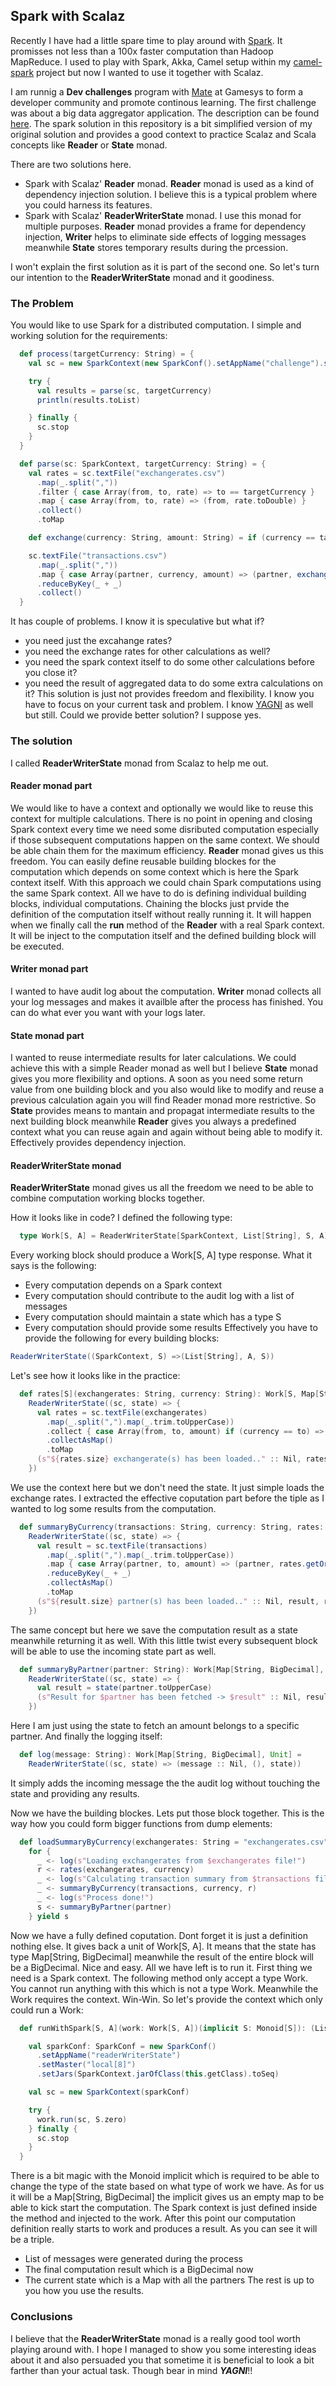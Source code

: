 ## Spark with Scalaz ##
Recently I have had a little spare time to play around with [Spark](https://spark.apache.org/). It promisses not less than a 100x faster computation than Hadoop MapReduce. I used to play with Spark, Akka, Camel setup within my [camel-spark](https://github.com/lachatak/camel-spark) project but now I wanted to use it together with Scalaz. 

I am runnig a **Dev challenges** program with [Mate](http://tindaloscode.blogspot.co.uk/) at Gamesys to form a developer community and promote continous learning. The first challenge was about a big data aggregator application. The description can be found [here](https://github.com/lachatak/dev-challenges/blob/master/bigdataaggregator/CHALLENGE.md).
The spark solution in this repository is a bit simplified version of my original solution and provides a good context to practice Scalaz and Scala concepts like **Reader** or **State** monad.

There are two solutions here.
- Spark with Scalaz' **Reader** monad. **Reader** monad is used as a kind of dependency injection solution. I believe this is a typical problem where you could harness its features.
- Spark with Scalaz' **ReaderWriterState** monad. I use this monad for multiple purposes. **Reader** monad provides a frame for dependency injection, **Writer** helps to eliminate side effects of logging messages meanwhile **State** stores temporary results during the prcession.

I won't explain the first solution as it is part of the second one. So let's turn our intention to the **ReaderWriterState** monad and it goodiness.

### The Problem ###
You would like to use Spark for a distributed computation. I simple and working solution for the requirements:
```scala
  def process(targetCurrency: String) = {
    val sc = new SparkContext(new SparkConf().setAppName("challenge").setMaster("local[8]"))

    try {
      val results = parse(sc, targetCurrency)
      println(results.toList)

    } finally {
      sc.stop
    }
  }

  def parse(sc: SparkContext, targetCurrency: String) = {
    val rates = sc.textFile("exchangerates.csv")
      .map(_.split(","))
      .filter { case Array(from, to, rate) => to == targetCurrency }
      .map { case Array(from, to, rate) => (from, rate.toDouble) }
      .collect()
      .toMap

    def exchange(currency: String, amount: String) = if (currency == targetCurrency) amount.toDouble else amount.toDouble * rates(currency)

    sc.textFile("transactions.csv")
      .map(_.split(","))
      .map { case Array(partner, currency, amount) => (partner, exchange(currency, amount)) }
      .reduceByKey(_ + _)
      .collect()
  }
  ```
  It has couple of problems. I know it is speculative but what if?
  - you need just the excahange rates?
  - you need the exchange rates for other calculations as well?
  - you need the spark context itself to do some other calculations before you close it?
  - you need the result of aggregated data to do some extra calculations on it?
  This solution is just not provides freedom and flexibility. I know you have to focus on your current task and problem. I know [YAGNI](http://en.wikipedia.org/wiki/You_aren%27t_gonna_need_it) as well but still. Could we provide better solution? I suppose yes.

### The solution ###
I called **ReaderWriterState** monad from Scalaz to help me out.

#### Reader monad part ####
We would like to have a context and optionally we would like to reuse this context for multiple calculations. There is no point in opening and closing Spark context every time we need some disributed computation especially if those subsequent computations happen on the same context. We should be able chain them for the maximum efficiency. **Reader** monad gives us this freedom. You can easily define reusable building blockes for the computation which depends on some context which is here the Spark context itself. With this approach we could chain Spark computations using the same Spark context. All we have to do is defining individual building blocks, individual computations. Chaining the blocks just prvide the definition of the computation itself without really running it. It will happen when we finally call the **run** method of the **Reader** with a real Spark context. It will be inject to the computation itself and the defined building block will be executed.

#### Writer monad part ####
I wanted to have audit log about the computation. **Writer** monad collects all your log messages and makes it availble after the process has finished. You can do what ever you want with your logs later.

#### State monad part ####
I wanted to reuse intermediate results for later calculations. We could achieve this with a simple Reader monad as well but I believe **State** monad gives you more flexibility and options. A soon as you need some return value from one building block and you also would like to modify and reuse a previous calculation again you will find Reader monad more restrictive.
So **State** provides means to mantain and propagat intermediate results to the next building block meanwhile **Reader** gives you always a predefined context what you can reuse again and again without being able to modify it. Effectively provides dependency injection.

#### ReaderWriterState monad ####
**ReaderWriterState** monad gives us all the freedom we need to be able to combine computation working blocks together.

How it looks like in code?
I defined the following type:
```scala
  type Work[S, A] = ReaderWriterState[SparkContext, List[String], S, A]
```
Every working block should produce a Work[S, A] type response. What it says is the following:
- Every computation depends on a Spark context
- Every computation should contribute to the audit log with a list of messages
- Every computation should maintain a state which has a type S
- Every computation should provide some results
Effectively you have to provide the following for every building blocks:
```scala
ReaderWriterState((SparkContext, S) =>(List[String], A, S))
```
Let's see how it looks like in the practice:
```scala
  def rates[S](exchangerates: String, currency: String): Work[S, Map[String, BigDecimal]] =
    ReaderWriterState((sc, state) => {
      val rates = sc.textFile(exchangerates)
        .map(_.split(",").map(_.trim.toUpperCase))
        .collect { case Array(from, to, amount) if (currency == to) => (from -> BigDecimal(amount))}
        .collectAsMap()
        .toMap
      (s"${rates.size} exchangerate(s) has been loaded.." :: Nil, rates, state)
    })
```
We use the context here but we don't need the state. It just simple loads the exchange rates. I extracted the effective coputation part before the tiple as I wanted to log some results from the computation.
```scala
  def summaryByCurrency(transactions: String, currency: String, rates: Map[String, BigDecimal]): Work[Map[String, BigDecimal], Map[String, BigDecimal]] =
    ReaderWriterState((sc, state) => {
      val result = sc.textFile(transactions)
        .map(_.split(",").map(_.trim.toUpperCase))
        .map { case Array(partner, to, amount) => (partner, rates.getOrElse(to, BigDecimal(0)) * BigDecimal(amount))}
        .reduceByKey(_ + _)
        .collectAsMap()
        .toMap
      (s"${result.size} partner(s) has been loaded.." :: Nil, result, result)
    })
```
The same concept but here we save the computation result as a state meanwhile returning it as well. With this little twist every subsequent block will be able to use the incoming state part as well.
```scala
  def summaryByPartner(partner: String): Work[Map[String, BigDecimal], BigDecimal] =
    ReaderWriterState((sc, state) => {
      val result = state(partner.toUpperCase)
      (s"Result for $partner has been fetched -> $result" :: Nil, result, state)
    })
```
Here I am just using the state to fetch an amount belongs to a specific partner.
And finally the logging itself:
```scala
  def log(message: String): Work[Map[String, BigDecimal], Unit] =
    ReaderWriterState((sc, state) => (message :: Nil, (), state))
```
It simply adds the incoming message the the audit log without touching the state and providing any results.

Now we have the building blockes. Lets put those block together. This is the way how you could form bigger functions from dump elements:
```scala
  def loadSummaryByCurrency(exchangerates: String = "exchangerates.csv", transactions: String = "transactions.csv", currency: String = "GBP", partner: String = "Unlimited ltd."): Work[Map[String, BigDecimal], BigDecimal] =
    for {
      _ <- log(s"Loading exchangerates from $exchangerates file!")
      r <- rates(exchangerates, currency)
      _ <- log(s"Calculating transaction summary from $transactions file!")
      _ <- summaryByCurrency(transactions, currency, r)
      _ <- log(s"Process done!")
      s <- summaryByPartner(partner)
    } yield s
```
Now we have a fully defined coputation. Dont forget it is just a definition nothing else. It gives back a unit of Work[S, A]. It means that the state has type Map[String, BigDecimal] meanwhile the result of the entire block will be a BigDecimal. Nice and easy.
All we have left is to run it. First thing we need is a Spark context. The following method only accept a type Work. You cannot run anything with this which is not a type Work. Meanwhile the Work requires the context. Win-Win. So let's provide the context which only could run a Work:
```scala
  def runWithSpark[S, A](work: Work[S, A])(implicit S: Monoid[S]): (List[String], A, S) = {

    val sparkConf: SparkConf = new SparkConf()
      .setAppName("readerWriterState")
      .setMaster("local[8]")
      .setJars(SparkContext.jarOfClass(this.getClass).toSeq)

    val sc = new SparkContext(sparkConf)

    try {
      work.run(sc, S.zero)
    } finally {
      sc.stop
    }
  }
```
There is a bit magic with the Monoid implicit which is required to be able to change the type of the state based on what type of work we have. As for us it will be a Map[String, BigDecimal] the implicit gives us an empty map to be able to kick start the computation. The Spark context is just defined inside the method and injected to the work. After this point our computation definition really starts to work and produces a result. As you can see it will be a triple. 
- List of messages were generated during the process
- The final computation result which is a BigDecimal now
- The current state which is a Map with all the partners
The rest is up to you how you use the results.

### Conclusions ###
I believe that the **ReaderWriterState** monad is a really good tool worth playing around with.
I hope I managed to show you some interesting ideas about it and also persuaded you that sometime it is beneficial to look a bit farther than your actual task. Though bear in mind ***YAGNI***!! 






  
